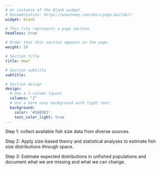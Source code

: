 ```yaml
---
# An instance of the Blank widget.
# Documentation: https://wowchemy.com/docs/page-builder/
widget: blank

# This file represents a page section.
headless: true

# Order that this section appears on the page.
weight: 20

# Section title
title: How?

# Section subtitle
subtitle:

# Section design
design:
  # Use a 1-column layout
  columns: "2"
  # Use a dark navy background with light text.
  background:
    color: '#1883E5'
    text_color_light: true
---
```


Step 1: collect available fish size data from diverse sources.

Step 2: Apply size-based theory and statistical analyses to estimate fish size distributions through space. 

Step 3: Estimate expected distributions in unfished populations and document what we are missing and what we can change. 


<!---

**Step 1: Collect fish size data from diverse sources**
Here, we focus on coastal and freshwater fish, as these species are most readily encountered by people in our every-day lives, and often fall into ‘data-poor’ (limited information) fisheries. We will collect fish body size information from a vast array of sources - historical records, recreational anglers & divers, underwater surveys, local fish markets, artisanal fishers, and citizen science.  

**Step 2: Apply size-based theory and a range of statistical analyses**
We will build upon the existing and growing evidence we collect to estimate size distributions of fish species at specific locations and times. Next, we will assess how these observed size distributions differ from what would be expected under no fishing or climate change scenarios. We will apply these methods to as many species as possible, including those that are never harvested by humans, in densely populated and remote locations.  

**Step 3: document fish size distributions through space and time**
Fish size information can inform us about ecosystem functioning, whether fish sizes are changing, help clarify the role of fishing and climate change; and help us identify how we can sustain or promote a high abundance of large-bodied fish into the future.  
-->
